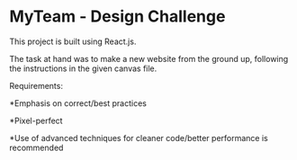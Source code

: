 # MyTeam - Design Challenge

This project is built using React.js.

The task at hand was to make a new website from the ground up, following the instructions in the given canvas file.

Requirements:

*Emphasis on correct/best practices

*Pixel-perfect

*Use of advanced techniques for cleaner code/better performance is recommended
